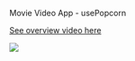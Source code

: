 <div>
  <p>Movie Video App - usePopcorn</p>
    <a href="https://www.loom.com/share/ebe5fc2a1a8b4d279687fddc7e76462e">
      <p>See overview video here</p>
    </a>
    <a href="https://www.loom.com/share/ebe5fc2a1a8b4d279687fddc7e76462e">
      <img style="max-width:300px;" src="https://cdn.loom.com/sessions/thumbnails/ebe5fc2a1a8b4d279687fddc7e76462e-with-play.gif">
    </a>
  </div>
